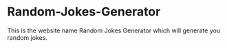 # Random-Jokes-Generator
This is the website name Random Jokes Generator which will generate you random jokes.

